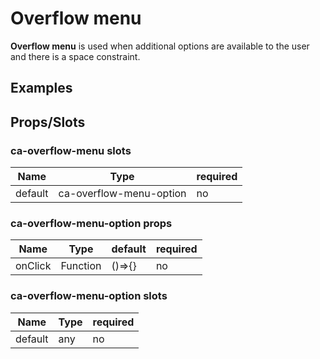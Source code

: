 
# Overflow menu

**Overflow menu** is used when additional options are available to the user and there is a space constraint.

## Examples

<CodeSnippet codePenId="XBKPdm"></CodeSnippet>

## Props/Slots

### ca-overflow-menu slots

| Name | Type | required |
| ------ | ----------- | ------ |
| default   | ca-overflow-menu-option | no |

### ca-overflow-menu-option props

| Name | Type | default | required |
| ------ | ----------- | ------ | -----|
| onClick   | Function  | ()=>{} | no | 

### ca-overflow-menu-option slots

| Name | Type | required |
| ------ | ----------- | ------ |
| default   | any | no |